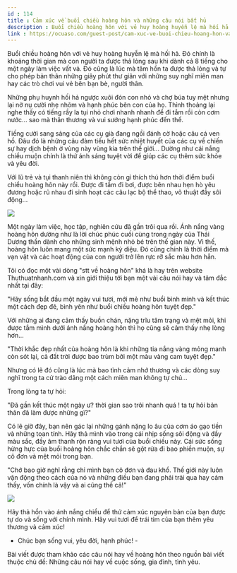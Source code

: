 ```yaml
---
id : 114
title : Cảm xúc về buổi chiều hoàng hôn và những câu nói bất hủ
description : Buổi chiều hoàng hôn với vẻ huy hoàng huyễn lệ mà hối hả. Đó chính là khoảng thời gian mà con người ta được thả lỏng sau khi dành cả 8 tiếng cho một ngày làm việc vất vả. Đó cũng là lúc mà tâm hồn ta được thả lỏng và tự cho phép bản thân những giây phút thư giãn với những suy nghĩ miên man hay các trò chơi vui vẻ bên bạn bè, người thân.
link : https://ocuaso.com/guest-post/cam-xuc-ve-buoi-chieu-hoang-hon-va-nhung-cau-noi-bat-hu.html
---
```


Buổi chiều hoàng hôn với vẻ huy hoàng huyễn lệ mà hối hả. Đó chính là khoảng
thời gian mà con người ta được thả lỏng sau khi dành cả 8 tiếng cho một
ngày làm việc vất vả. Đó cũng là lúc mà tâm hồn ta được thả lỏng và tự cho
phép bản thân những giây phút thư giãn với những suy nghĩ miên man hay các
trò chơi vui vẻ bên bạn bè, người thân.

Những phụ huynh hối hả ngược xuôi đón con nhỏ và chợ búa tuy mệt nhưng lại
nở nụ cười nhẹ nhõm và hạnh phúc bên con của họ. Thỉnh thoảng lại nghe thấy
có tiếng rầy la tụi nhỏ chơi nhanh nhanh để đi tắm rồi còn cơm nước... sao
mà thân thương và vui sướng hạnh phúc đến thế.

Tiếng cười sang sảng của các cụ già đang ngồi đánh cờ hoặc câu cá ven hồ.
Đâu đó là những câu đàm tiếu hết sức nhiệt huyết của các cụ về chiến sự
hay dịch bệnh ở vùng này vùng kia trên thế giới... Dường như cái nắng chiều
muộn chính là thứ ánh sáng tuyệt vời để giúp các cụ thêm sức khỏe và yêu
đời.

Với lũ trẻ và tụi thanh niên thì không còn gì thích thú hơn thời điểm buổi
chiều hoàng hôn này rồi. Được đi tắm đi bơi, được bên nhau hẹn hò yêu đương
hoặc rủ nhau đi sinh hoạt các câu lạc bộ thể thao, võ thuật đầy sôi động...

![](https://ocuaso.com/wp-content/uploads/2020/07/cam-xuc-ve-buoi-chieu-hoang-hon-va-nhung-cau-noi-bat-hu-2.jpg)

Một ngày làm việc, học tập, nghiên cứu đã gần trôi qua rồi. Ánh nắng vàng
hoàng hôn dường như là lời chúc phúc cuối cùng trong ngày của Thái Dương
thần dành cho những sinh mệnh nhỏ bé trên thế gian này. Vì thế, hoàng hôn
luôn mang một sức mạnh kỳ diệu. Đó cũng chính là thời điểm mà vạn vật và
các hoạt động của con người trở lên rực rỡ sắc màu hơn hẳn.

Tôi có đọc một vài dòng "stt về hoàng hôn" khá là hay trên website Thuthuatnhanh.com
và xin giới thiệu tới bạn một vài câu nói hay và tâm đắc nhất tại đây:

"Hãy sống bắt đầu một ngày vui tươi, mới mẻ như buổi bình minh và kết thúc
một cách đẹp đẽ, bình yên như buổi chiều hoàng hôn tuyệt đẹp."

Với những ai đang cảm thấy buồn chán, nặng trĩu tâm trạng và mệt mỏi, khi
được tắm mình dưới ánh nắng hoàng hôn thì họ cũng sẽ cảm thấy nhẹ lòng hơn...

"Thời khắc đẹp nhất của hoàng hôn là khi những tia nắng vàng mỏng manh còn
sót lại, cả đất trời được bao trùm bởi một màu vàng cam tuyệt đẹp."

Nhưng có lẽ đó cũng là lúc mà bao tình cảm nhớ thương và các dòng suy nghĩ
trong ta cứ trào dâng một cách miên man không tự chủ...

Trong lòng ta tự hỏi:

"Đã gần kết thúc một ngày ư? thời gian sao trôi nhanh quá ! ta tự hỏi bản
thân đã làm được những gì?"

Có lẽ giờ đây, bạn nên gác lại những gánh nặng lo âu của cơm áo gạo tiền
và những toan tính. Hãy thả mình vào trong cái nhịp sống sôi động và đầy
màu sắc, đầy âm thanh rộn ràng vui tươi của buổi chiều này. Cái sức sống
hừng hực của buổi hoàng hôn chắc chắn sẽ gột rửa đi bao phiền muộn, sự cô
đơn và mệt mỏi trong bạn.

"Chớ bao giờ nghĩ rằng chỉ mình bạn cô đơn và đau khổ. Thế giới này luôn
vận động theo cách của nó và những điều bạn đang phải trải qua hay cảm thấy,
vốn chính là vậy và ai cũng thế cả!"

![](https://ocuaso.com/wp-content/uploads/2020/07/cam-xuc-ve-buoi-chieu-hoang-hon-va-nhung-cau-noi-bat-hu-1.jpg)

Hãy thả hồn vào ánh nắng chiều để thứ cảm xúc nguyên bản của bạn được tự
do và sống với chính mình. Hãy vui tươi để trái tim của bạn thêm yêu thương
và cảm xúc!

- Chúc bạn sống vui, yêu đời, hạnh phúc! -

Bài viết được tham khảo các câu nói hay về hoàng hôn theo nguồn bài viết
thuộc chủ đề: Những câu nói hay về cuộc sống, gia đình, tình yêu.